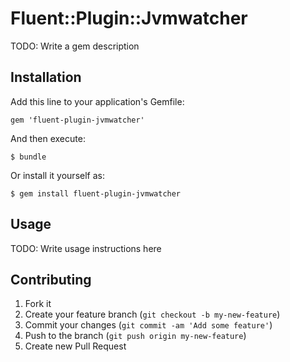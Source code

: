 # Fluent::Plugin::Jvmwatcher

TODO: Write a gem description

## Installation

Add this line to your application's Gemfile:

    gem 'fluent-plugin-jvmwatcher'

And then execute:

    $ bundle

Or install it yourself as:

    $ gem install fluent-plugin-jvmwatcher

## Usage

TODO: Write usage instructions here

## Contributing

1. Fork it
2. Create your feature branch (`git checkout -b my-new-feature`)
3. Commit your changes (`git commit -am 'Add some feature'`)
4. Push to the branch (`git push origin my-new-feature`)
5. Create new Pull Request
